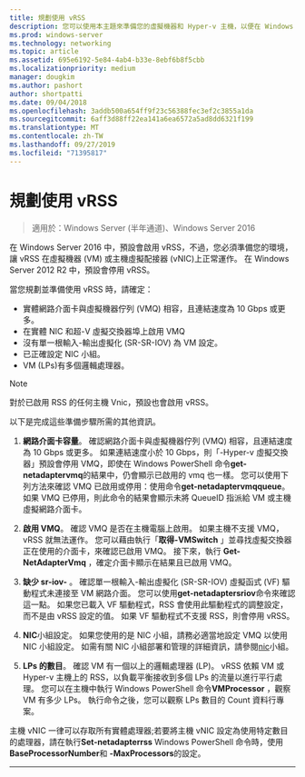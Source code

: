 ```yaml
---
title: 規劃使用 vRSS
description: 您可以使用本主題來準備您的虛擬機器和 Hyper-v 主機，以便在 Windows Server 2016 中使用 vRSS。
ms.prod: windows-server
ms.technology: networking
ms.topic: article
ms.assetid: 695e6192-5e84-4ab4-b33e-8ebf6b8f5cbb
ms.localizationpriority: medium
manager: dougkim
ms.author: pashort
author: shortpatti
ms.date: 09/04/2018
ms.openlocfilehash: 3addb500a654ff9f23c56388fec3ef2c3855a1da
ms.sourcegitcommit: 6aff3d88ff22ea141a6ea6572a5ad8dd6321f199
ms.translationtype: MT
ms.contentlocale: zh-TW
ms.lasthandoff: 09/27/2019
ms.locfileid: "71395817"
---
```

# <a name="plan-the-use-of-vrss"></a>規劃使用 vRSS

>適用於：Windows Server (半年通道)、Windows Server 2016

在 Windows Server 2016 中，預設會啟用 vRSS，不過，您必須準備您的環境，讓 vRSS 在虛擬機器 \(VM\) 或主機虛擬配接器 \(vNIC\)上正常運作。 在 Windows Server 2012 R2 中，預設會停用 vRSS。

當您規劃並準備使用 vRSS 時，請確定：

- 實體網路介面卡與虛擬機器佇列 \(VMQ\) 相容，且連結速度為 10 Gbps 或更多。
- 在實體 NIC 和超\-V 虛擬交換器埠上啟用 VMQ
- 沒有單一根輸入\-輸出虛擬化 \(SR\-SR-IOV\) 為 VM 設定。
- 已正確設定 NIC 小組。
- VM \(LPs\)有多個邏輯處理器。

>[!NOTE]
>對於已啟用 RSS 的任何主機 Vnic，預設也會啟用 vRSS。

以下是完成這些準備步驟所需的其他資訊。
  
1. **網路介面卡容量**。 確認網路介面卡與虛擬機器佇列 \(VMQ\) 相容，且連結速度為 10 Gbps 或更多。 如果連結速度小於 10 Gbps，則「\-Hyper-v 虛擬交換器」預設會停用 VMQ，即使在 Windows PowerShell 命令**get-netadaptervmq**的結果中，仍會顯示已啟用的 vmq 也一樣。 您可以使用下列方法來確認 VMQ 已啟用或停用：使用命令**get-netadaptervmqqueue**。  如果 VMQ 已停用，則此命令的結果會顯示未將 QueueID 指派給 VM 或主機虛擬網路介面卡。 
  
2. **啟用 VMQ**。 確認 VMQ 是否在主機電腦上啟用。 如果主機不支援 VMQ，vRSS 就無法運作。 您可以藉由執行「**取得-VMSwitch** 」並尋找虛擬交換器正在使用的介面卡，來確認已啟用 VMQ。 接下來，執行 **Get-NetAdapterVmq** ，確定介面卡顯示在結果且已啟用 VMQ。
  
3. **缺少 sr-iov\-** 。 確認單一根輸入\-輸出虛擬化 \(SR\-SR-IOV\) 虛擬函式 \(VF\) 驅動程式未連接至 VM 網路介面。 您可以使用**get-netadaptersriov**命令來確認這一點。 如果您已載入 VF 驅動程式，RSS 會使用此驅動程式的調整設定，而不是由 vRSS 設定的值。 如果 VF 驅動程式不支援 RSS，則會停用 vRSS。
  
4. **NIC**小組設定。 如果您使用的是 NIC 小組，請務必適當地設定 VMQ 以使用 NIC 小組設定。 如需有關 NIC 小組部署和管理的詳細資訊，請參閱[nic](https://docs.microsoft.com/windows-server/networking/technologies/nic-teaming/nic-teaming)小組。

5. **LPs 的數目**。 確認 VM 有一個以上的邏輯處理器 \(LP\)。 vRSS 依賴 VM 或 Hyper-v 主機上的 RSS，以負載平衡接收到多個 LPs 的流量以進行平行處理。 您可以在主機中執行 Windows PowerShell 命令**VMProcessor** ，觀察 VM 有多少 LPs。 執行命令之後，您可以觀察 LPs 數目的 Count 資料行專案。

主機 vNIC 一律可以存取所有實體處理器;若要將主機 vNIC 設定為使用特定數目的處理器，請在執行**Set-netadapterrss** Windows PowerShell 命令時，使用**BaseProcessorNumber**和 **-MaxProcessors**的設定。

---
